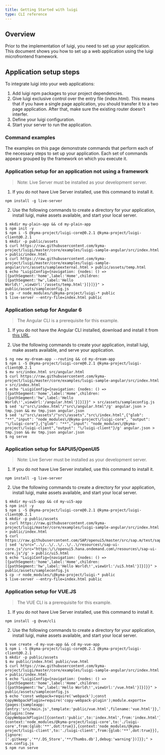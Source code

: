 ```yaml
---
title: Getting Started with luigi
type: CLI reference
---
```


## Overview

Prior to the implementation of luigi, you need to set up your application. This document shows you how to set up a web application using the luigi microfrontend framework.

## Application setup steps

To integrate luigi into your web applications:

1. Add luigi npm packages to your project dependencies. 
2. Give luigi exclusive control over the entry file (index.html). This means that if you have a single page application, you should transfer it to a two page application. After that, make sure the existing router doesn't interfer.
3. Define your luigi configuration.
4. Start your server to run the application.

### Command examples

The examples on this page demonstrate commands that perform each of the necessary steps to set up your application. Each set of commands appears grouped by the framework on which you execute it.

### Application setup for an application not using a framework

> Note: Live Server must be installed as your development server.

1. If you do not have Live Server installed, use this command to install it.

````
npm install -g live-server
````

2. Use the following commands to create a directory for your application, install luigi, make assets available, and start your local server.

````
$ mkdir my-plain-app && cd my-plain-app
$ npm init -y
$ npm i -S @kyma-project/luigi-core@0.2.1 @kyma-project/luigi-client@0.2.1
$ mkdir -p public/assets
$ curl https://raw.githubusercontent.com/kyma-project/luigi/master/core/examples/luigi-sample-angular/src/index.html > public/index.html
$ curl https://raw.githubusercontent.com/kyma-project/luigi/master/core/examples/luigi-sample-angular/src/assets/sampleexternal.html > public/assets/temp.html
$ echo "LuigiConfig={navigation: {nodes: () => [{pathSegment:'home',label:'Home',children:[{pathSegment:'hw',label:'Hello World\!',viewUrl:'/assets/temp.html'}]}]}}" > public/assets/sampleconfig.js
$ cp -r node_modules/\@kyma-project/luigi-* public
$ live-server --entry-file=index.html public

````

### Application setup for Angular 6

> The Angular CLI is a prerequisite for this example.

1. If you do not have the Angular CLI installed, download and install it from [this URL](https://cli.angular.io/).

2. Use the following commands to create your application, install luigi, make assets available, and serve your application.

````
$ ng new my-dream-app --routing && cd my-dream-app
$ npm i -S @kyma-project/luigi-core@0.2.1 @kyma-project/luigi-client@0.2.1
$ mv src/index.html src/angular.html
$ curl https://raw.githubusercontent.com/kyma-project/luigi/master/core/examples/luigi-sample-angular/src/index.html > src/index.html
$ echo "LuigiConfig={navigation: {nodes: () => [{pathSegment:'home',label:'Home',children:[{pathSegment:'hw',label:'Hello World\!',viewUrl:'/angular.html'}]}]}}" > src/assets/sampleconfig.js
$ sed 's/"src\/index.html"/"src\/angular.html"/g' angular.json > tmp.json && mv tmp.json angular.json
$ sed 's/"src\/assets"/"src\/assets","src\/index.html",{"glob": "**","input": "node_modules\/@kyma-project\/luigi-core", "output": "\/luigi-core"},{"glob": "**","input": "node_modules\/@kyma-project\/luigi-client","output": "\/luigi-client"}/g' angular.json > tmp.json && mv tmp.json angular.json
$ ng serve

````

### Application setup for SAPUI5/OpenUI5

> Note: Live Server must be installed as your development server.

1. If you do not have Live Server installed, use this command to install it.

````
npm install -g live-server
````

2. Use the following commands to create a directory for your application, install luigi, make assets available, and start your local server.

````
$ mkdir my-ui5-app && cd my-ui5-app
$ npm init -y
$ npm i -S @kyma-project/luigi-core@0.2.1 @kyma-project/luigi-client@0.2.1
$ mkdir -p public/assets
$ curl https://raw.githubusercontent.com/kyma-project/luigi/master/core/examples/luigi-sample-angular/src/index.html > public/index.html
$ curl https://raw.githubusercontent.com/SAP/openui5/master/src/sap.m/test/sap/m/demokit/helloworld/index.html  | sed 's/src="..\/..\/..\/..\/..\/resources\/sap-ui-core.js"/src="https:\/\/openui5.hana.ondemand.com\/resources\/sap-ui-core.js"/g' > public/ui5.html
$ echo "LuigiConfig={navigation: {nodes: () => [{pathSegment:'home',label:'Home',children:[{pathSegment:'hw',label:'Hello World\!',viewUrl:'/ui5.html'}]}]}}" > public/assets/sampleconfig.js
$ cp -r node_modules/\@kyma-project/luigi-* public
$ live-server --entry-file=index.html public

````

### Application setup for VUE.JS

> The VUE CLI is a prerequisite for this example.

1. If you do not have Live Server installed, use this command to install it.

````
npm install -g @vue/cli
````

2. Use the following commands to create a directory for your application, install luigi, make assets available, and start your local server.

````
$ vue create -d my-vue-app && cd my-vue-app
$ npm i -S @kyma-project/luigi-core@0.2.1 @kyma-project/luigi-client@0.2.1
$ mkdir -p public/assets
$ mv public/index.html public/vue.html
$ curl https://raw.githubusercontent.com/kyma-project/luigi/master/core/examples/luigi-sample-angular/src/index.html > public/index.html
$ echo "LuigiConfig={navigation: {nodes: () => [{pathSegment:'home',label:'Home',children:[{pathSegment:'hw',label:'Hello World\!',viewUrl:'/vue.html'}]}]}}" > public/assets/sampleconfig.js
$ echo "const webpack=require('webpack');const CopyWebpackPlugin=require('copy-webpack-plugin');module.exports={pages:{sampleapp:{entry:'src/main.js',template:'public/vue.html',filename:'vue.html'}},lintOnSave:true,runtimeCompiler:true,outputDir:'dist',configureWebpack:{plugins:[new CopyWebpackPlugin([{context:'public',to:'index.html',from:'index.html'},{context:'node_modules/@kyma-project/luigi-core',to:'./luigi-core',from:{glob:'**',dot:true}},{context:'node_modules/@kyma-project/luigi-client',to:'./luigi-client',from:{glob:'**',dot:true}}],{ignore:['.gitkeep','**/.DS_Store','**/Thumbs.db'],debug:'warning'})]}};" > vue.config.js
$ npm run serve
````